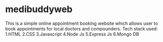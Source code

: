 # medibuddyweb
This is a simple online appointment booking website which allows user to book appointments for local doctors and compounders.
Tech stack used:
1.HTML
2.CSS
3.Javascript
4.Node Js
5.Express Js
6.Mongo DB
